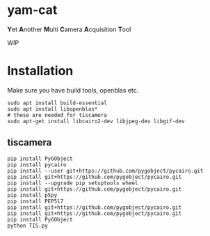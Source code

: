 # yam-cat
**Y**et **A**nother **M**ulti **C**amera **A**cquisition **T**ool

WIP

# Installation

Make sure you have build tools, openblas etc.

```
sudo apt install build-essential
sudo apt install libopenblas*
# these are needed for tiscamera
sudo apt-get install libcairo2-dev libjpeg-dev libgif-dev
```




## tiscamera

```
pip install PyGObject
pip install pycairo
pip install --user git+https://github.com/pygobject/pycairo.git
pip install git+https://github.com/pygobject/pycairo.git
pip install --upgrade pip setuptools wheel
pip install git+https://github.com/pygobject/pycairo.git
pip install p5py
pip install PEP517
pip install git+https://github.com/pygobject/pycairo.git
pip install git+https://github.com/pygobject/pycairo.git
pip install PyGObject
python TIS.py 
```
